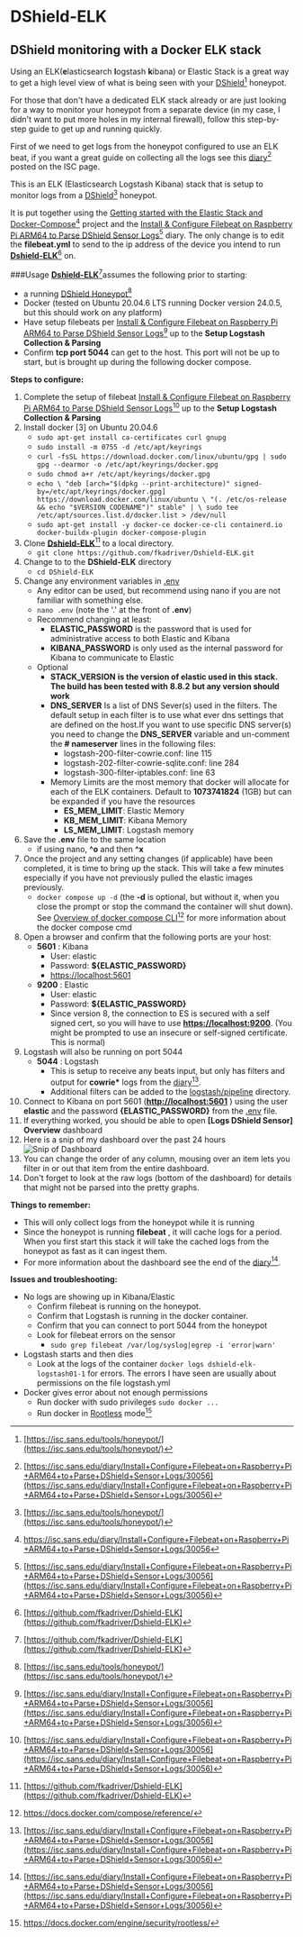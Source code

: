 # DShield-ELK
## ​DShield monitoring with a Docker ELK stack

Using an ELK(**e**lasticsearch **l**ogstash **k**ibana) or Elastic Stack is a great way to get a high level view of what is being seen with your [DShield](https://isc.sans.edu/tools/honeypot/)[^1] honeypot.

For those that don't have a dedicated ELK stack already or are just looking for a way to monitor your honeypot from a separate device (in my case, I didn't want to put more holes in my internal firewall), follow this step-by-step guide to get up and running quickly.

First of we need to get logs from the honeypot configured to use an ELK beat, if you want a great guide on collecting all the logs see this [diary](https://isc.sans.edu/diary/Install+Configure+Filebeat+on+Raspberry+Pi+ARM64+to+Parse+DShield+Sensor+Logs/30056)[^2] posted on the ISC page.

This is an ELK (Elasticsearch Logstash Kibana) stack that is setup to monitor logs from a [DShield](https://dshield.org/)[^1] honeypot.

It is put together using the [Getting started with the Elastic Stack and Docker-Compose](https://github.com/elkninja/elastic-stack-docker-part-one)[^3] project and the [Install & Configure Filebeat on Raspberry Pi ARM64 to Parse DShield Sensor Logs](https://isc.sans.edu/diary/Install+Configure+Filebeat+on+Raspberry+Pi+ARM64+to+Parse+DShield+Sensor+Logs/30056)[^2] diary. The only change is to edit the **filebeat.yml** to send to the ip address of the device you intend to run [**Dshield-ELK**](https://github.com/fkadriver/Dshield-ELK)[^4] on.

###Usage
[**Dshield-ELK**](https://github.com/fkadriver/Dshield-ELK)[^4]assumes the following prior to starting:
- a running [DShield Honeypot](https://www.dshield.org/tools/honeypot/)[^1]
- Docker (tested on Ubuntu 20.04.6 LTS running Docker version 24.0.5, but this should work on any platform)
- Have setup filebeats per [Install & Configure Filebeat on Raspberry Pi ARM64 to Parse DShield Sensor Logs](https://isc.sans.edu/diary/Install+Configure+Filebeat+on+Raspberry+Pi+ARM64+to+Parse+DShield+Sensor+Logs/30056)[^2] up to the **Setup Logstash Collection & Parsing**
- Confirm **tcp port 5044** can get to the host. This port will not be up to start, but is brought up during the following docker compose.

**Steps to configure:**
1. Complete the setup of filebeat [Install & Configure Filebeat on Raspberry Pi ARM64 to Parse DShield Sensor Logs](https://isc.sans.edu/diary/Install+Configure+Filebeat+on+Raspberry+Pi+ARM64+to+Parse+DShield+Sensor+Logs/30056)[^2] up to the **Setup Logstash Collection & Parsing**
1. Install docker [3] on Ubuntu 20.04.6
      - `sudo apt-get install ca-certificates curl gnupg`
      - `sudo install -m 0755 -d /etc/apt/keyrings`
      - `curl -fsSL https://download.docker.com/linux/ubuntu/gpg | sudo gpg --dearmor -o /etc/apt/keyrings/docker.gpg`
      - `sudo chmod a+r /etc/apt/keyrings/docker.gpg`
      - `echo \
      "deb [arch="$(dpkg --print-architecture)" signed-by=/etc/apt/keyrings/docker.gpg] https://download.docker.com/linux/ubuntu \
      "(. /etc/os-release && echo "$VERSION_CODENAME")" stable" | \
      sudo tee /etc/apt/sources.list.d/docker.list > /dev/null`
      - `sudo apt-get install -y docker-ce docker-ce-cli containerd.io docker-buildx-plugin docker-compose-plugin`
1. Clone [**Dshield-ELK**](https://github.com/fkadriver/Dshield-ELK)[^4] to a local directory.
      - `git clone https://github.com/fkadriver/Dshield-ELK.git `
1. Change to to the **DShield-ELK** directory
      - `cd DShield-ELK`
2. Change any environment variables in [.env](.env)
    - Any editor can be used, but recommend using nano if you are not familiar with something else.
    - `nano .env` (note the '.' at the front of **.env**)
    - Recommend changing at least:
        - **ELASTIC\_PASSWORD** is the password that is used for administrative access to both Elastic and Kibana
        - **KIBANA\_PASSWORD** is only used as the internal password for Kibana to communicate to Elastic
    - Optional
        - **STACK\_VERSION**  **is the version of elastic used in this stack. The build has been tested with**  **8.8.2**  **but any version should work**
        - **DNS_SERVER** Is a list of DNS Sever(s) used in the filters. The default setup in each filter is to use what ever dns settings that are defined on the host.If you want to use specific DNS server(s) you need to change the **DNS_SERVER** variable and un-comment the **# nameserver** lines in the following files:
            - logstash-200-filter-cowrie.conf: line 115
            - logstash-202-filter-cowrie-sqlite.conf: line 284
            - logstash-300-filter-iptables.conf: line 63
        - Memory Limits are the most memory that docker will allocate for each of the ELK containers.  Default to **1073741824** (1GB) but can be expanded if you have the resources
          - **ES_MEM_LIMIT**: Elastic Memory 
          - **KB_MEM_LIMIT**: Kibana Memory
          - **LS_MEM_LIMIT**: Logstash memory
1. Save the **.env** file to the same location
    - if using nano, **^o** and then **^x**
3. Once the project and any setting changes (if applicable) have been completed, it is time to bring up the stack. This will take a few minutes especially if you have not previously pulled the elastic images previously.
    - `docker compose up -d` (the **-d** is optional, but without it, when you close the prompt or stop the command the container will shut down). See [Overview of docker compose CLI](https://docs.docker.com/compose/reference/)[^5] for more information about the docker compose cmd
1. Open a browser and confirm that the following ports are your host:
    - **5601** : Kibana
        - User: elastic
        - Password: **${ELASTIC\_PASSWORD}**
        - [https://localhost:5601](https://localhost:5601)
    - **9200** : Elastic
        - User: elastic
        - Password: **${ELASTIC\_PASSWORD}**
        - Since version 8, the connection to ES is secured with a self signed cert, so you will have to use [**https://localhost:9200**](https://localhost:9200/). (You might be prompted to use an insecure or self-signed certificate.  This is normal)
1. Logstash will also be running on port 5044
    - **5044** : Logstash
        - This is setup to receive any beats input, but only has filters and output for **cowrie\*** logs from the [diary](https://isc.sans.edu/diary/Install+Configure+Filebeat+on+Raspberry+Pi+ARM64+to+Parse+DShield+Sensor+Logs/30056)[^2].
        - Additional filters can be added to the [logstash/pipeline](logstash/pipeline) directory.
2. Connect to Kibana on port 5601 ([**http://localhost:5601**](http://localhost:5601/) ) using the user **elastic** and the password **{ELASTIC\_PASSWORD}** from the [.env](.env) file.
3. If everything worked, you should be able to open **[Logs DShield Sensor] Overview** dashboard
4. Here is a snip of my dashboard over the past 24 hours![Snip of Dashboard](DashboardSnip.png)
5. You can change the order of any column, mousing over an item lets you filter in or out that item from the entire dashboard.
6. Don't forget to look at the raw logs (bottom of the dashboard) for details that might not be parsed into the pretty graphs.

**Things to remember:**
- This will only collect logs from the honeypot while it is running
- Since the honeypot is running **filebeat** , it will cache logs for a period. When you first start this stack it will take the cached logs from the honeypot as fast as it can ingest them.
- For more information about the dashboard see the end of the [diary](https://isc.sans.edu/diary/Install+Configure+Filebeat+on+Raspberry+Pi+ARM64+to+Parse+DShield+Sensor+Logs/30056)[^2].

**Issues and troubleshooting:**
- No logs are showing up in Kibana/Elastic
  - Confirm filebeat is running on the honeypot.
  - Confirm that Logstash is running in the docker container.
  - Confirm that you can connect to port 5044 from the honeypot
  - Look for filebeat errors on the sensor
    - `sudo grep filebeat /var/log/syslog|egrep -i 'error|warn'`
- Logstash starts and then dies
  - Look at the logs of the container `docker logs dshield-elk-logstash01-1` for errors. The errors I have seen are usually about permissions on the file logstash.yml
- Docker gives error about not enough permissions
  - Run docker with sudo privileges `sudo docker ...`
  - Run docker in [Rootless](https://docs.docker.com/engine/security/rootless/) mode[^6]


[^1]:[https://isc.sans.edu/tools/honeypot/](https://isc.sans.edu/tools/honeypot/)
[^2]:[https://isc.sans.edu/diary/Install+Configure+Filebeat+on+Raspberry+Pi+ARM64+to+Parse+DShield+Sensor+Logs/30056](https://isc.sans.edu/diary/Install+Configure+Filebeat+on+Raspberry+Pi+ARM64+to+Parse+DShield+Sensor+Logs/30056)
[^3]:https://isc.sans.edu/diary/Install+Configure+Filebeat+on+Raspberry+Pi+ARM64+to+Parse+DShield+Sensor+Logs/30056
[^4]:[https://github.com/fkadriver/Dshield-ELK](https://github.com/fkadriver/Dshield-ELK)
[^5]:https://docs.docker.com/compose/reference/
[^6]:https://docs.docker.com/engine/security/rootless/
